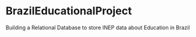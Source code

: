 # BrazilEducationalProject
Building a Relational Database to store INEP data about Education in Brazil
